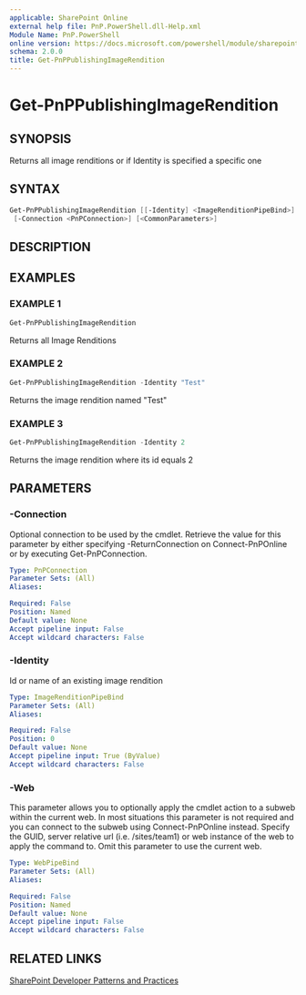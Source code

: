 ```yaml
---
applicable: SharePoint Online
external help file: PnP.PowerShell.dll-Help.xml
Module Name: PnP.PowerShell
online version: https://docs.microsoft.com/powershell/module/sharepoint-pnp/get-pnppublishingimagerendition
schema: 2.0.0
title: Get-PnPPublishingImageRendition
---
```


# Get-PnPPublishingImageRendition

## SYNOPSIS
Returns all image renditions or if Identity is specified a specific one

## SYNTAX

```powershell
Get-PnPPublishingImageRendition [[-Identity] <ImageRenditionPipeBind>] [-Web <WebPipeBind>]
 [-Connection <PnPConnection>] [<CommonParameters>]
```

## DESCRIPTION

## EXAMPLES

### EXAMPLE 1
```powershell
Get-PnPPublishingImageRendition
```

Returns all Image Renditions

### EXAMPLE 2
```powershell
Get-PnPPublishingImageRendition -Identity "Test"
```

Returns the image rendition named "Test"

### EXAMPLE 3
```powershell
Get-PnPPublishingImageRendition -Identity 2
```

Returns the image rendition where its id equals 2

## PARAMETERS

### -Connection
Optional connection to be used by the cmdlet. Retrieve the value for this parameter by either specifying -ReturnConnection on Connect-PnPOnline or by executing Get-PnPConnection.

```yaml
Type: PnPConnection
Parameter Sets: (All)
Aliases:

Required: False
Position: Named
Default value: None
Accept pipeline input: False
Accept wildcard characters: False
```

### -Identity
Id or name of an existing image rendition

```yaml
Type: ImageRenditionPipeBind
Parameter Sets: (All)
Aliases:

Required: False
Position: 0
Default value: None
Accept pipeline input: True (ByValue)
Accept wildcard characters: False
```

### -Web
This parameter allows you to optionally apply the cmdlet action to a subweb within the current web. In most situations this parameter is not required and you can connect to the subweb using Connect-PnPOnline instead. Specify the GUID, server relative url (i.e. /sites/team1) or web instance of the web to apply the command to. Omit this parameter to use the current web.

```yaml
Type: WebPipeBind
Parameter Sets: (All)
Aliases:

Required: False
Position: Named
Default value: None
Accept pipeline input: False
Accept wildcard characters: False
```

## RELATED LINKS

[SharePoint Developer Patterns and Practices](https://aka.ms/sppnp)
